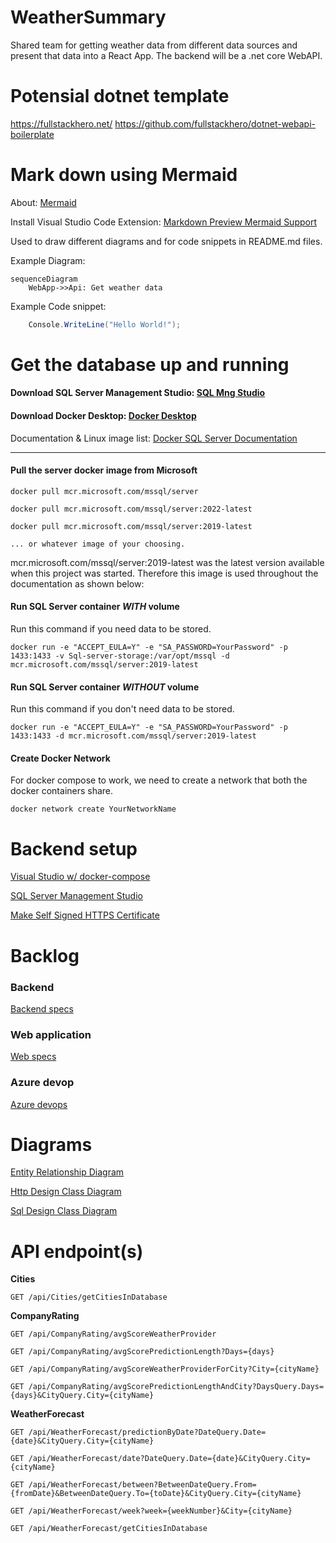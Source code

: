 # WeatherSummary

Shared team for getting weather data from different data sources and present that data into a React App. The backend will be a .net core WebAPI.

# Potensial dotnet template

<https://fullstackhero.net/>
<https://github.com/fullstackhero/dotnet-webapi-boilerplate>

# Mark down using Mermaid

About: [Mermaid](https://mermaid-js.github.io/mermaid/#/)

Install Visual Studio Code Extension: [Markdown Preview Mermaid Support](https://marketplace.visualstudio.com/items?itemName=bierner.markdown-mermaid)

Used to draw different diagrams and for code snippets in README.md files.

Example Diagram:
```mermaid
sequenceDiagram
    WebApp->>Api: Get weather data

```
Example Code snippet:

```csharp
    Console.WriteLine("Hello World!");
```

# Get the database up and running
#### Download SQL Server Management Studio: [SQL Mng Studio](https://docs.microsoft.com/en-us/sql/ssms/download-sql-server-management-studio-ssms?view=sql-server-ver15)
#### Download Docker Desktop: [Docker Desktop](https://www.docker.com/products/docker-desktop/)

Documentation & Linux image list: [Docker SQL Server Documentation](https://hub.docker.com/_/microsoft-mssql-server) 

---
#### **Pull the server docker image from Microsoft**
```
docker pull mcr.microsoft.com/mssql/server

docker pull mcr.microsoft.com/mssql/server:2022-latest

docker pull mcr.microsoft.com/mssql/server:2019-latest

... or whatever image of your choosing.
```

mcr.microsoft.com/mssql/server:2019-latest was the latest version available when this project was started. Therefore this image is used throughout the documentation as shown below:

#### **Run SQL Server container *WITH* volume**
Run this command if you need data to be stored.
```docker
docker run -e "ACCEPT_EULA=Y" -e "SA_PASSWORD=YourPassword" -p 1433:1433 -v Sql-server-storage:/var/opt/mssql -d mcr.microsoft.com/mssql/server:2019-latest
```
#### **Run SQL Server container *WITHOUT* volume**
Run this command if you don't need data to be stored.
```docker
docker run -e "ACCEPT_EULA=Y" -e "SA_PASSWORD=YourPassword" -p 1433:1433 -d mcr.microsoft.com/mssql/server:2019-latest
```

#### **Create Docker Network**
For docker compose to work, we need to create a network that both the docker containers share.
```docker
docker network create YourNetworkName
```

# Backend setup
[Visual Studio w/ docker-compose](/WeatherWebAPI/WeatherWebAPI/Documentation/README_VisualStudioSetup.md)

[SQL Server Management Studio](/WeatherWebAPI/WeatherWebAPI/Documentation/README_SQLServerManagementStudioSetup.md)

[Make Self Signed HTTPS Certificate](/WeatherWebAPI/WeatherWebAPI/Documentation/README_SelfSignedHttpsCertificate.md)

# Backlog
### Backend
[Backend specs](/Backlog/BackEnd.md/#back-end)
### Web application
[Web specs](/Backlog/WebApp.md)
### Azure devop
[Azure devops](/Backlog/AzDevOps.md)

# Diagrams
[Entity Relationship Diagram](/EntityRelationshipDiagram.MD)

[Http Design Class Diagram](/WeatherWebAPI/WeatherWebAPI/WeatherWebAPI/Factory/HttpDesign.md)

[Sql Design Class Diagram](/WeatherWebAPI/WeatherWebAPI/WeatherWebAPI/Factory/SqlDesign.md)

# API endpoint(s)

**Cities**
```
GET /api/Cities/getCitiesInDatabase
```
**CompanyRating**
```
GET /api/CompanyRating/avgScoreWeatherProvider

GET /api/CompanyRating/avgScorePredictionLength?Days={days}

GET /api/CompanyRating/avgScoreWeatherProviderForCity?City={cityName}

GET /api/CompanyRating/avgScorePredictionLengthAndCity?DaysQuery.Days={days}&CityQuery.City={cityName}
```
**WeatherForecast**
```
GET /api/WeatherForecast/predictionByDate?DateQuery.Date={date}&CityQuery.City={cityName}

GET /api/WeatherForecast/date?DateQuery.Date={date}&CityQuery.City={cityName}

GET /api/WeatherForecast/between?BetweenDateQuery.From={fromDate}&BetweenDateQuery.To={toDate}&CityQuery.City={cityName}

GET /api/WeatherForecast/week?week={weekNumber}&City={cityName}

GET /api/WeatherForecast/getCitiesInDatabase
```
